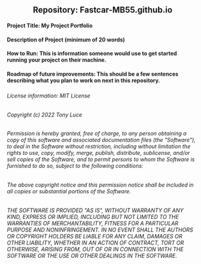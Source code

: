 <h2 align="center">Repository: Fastcar-MB55.github.io</h2>

#### Project Title: My Project Portfolio
#### Description of Project (minimum of 20 words)
#### How to Run: This is information someone would use to get started running your project on their machine. 
#### Roadmap of future improvements: This should be a few sentences describing what you plan to work on next in this repository. 
#####
#####
#####
###### License information: MIT License
###### Copyright (c) 2022 Tony Luce

###### Permission is hereby granted, free of charge, to any person obtaining a copy of this software and associated documentation files (the "Software"), to deal in the Software without restriction, including without limitation the rights to use, copy, modify, merge, publish, distribute, sublicense, and/or sell copies of the Software, and to permit persons to whom the Software is furnished to do so, subject to the following conditions:

###### The above copyright notice and this permission notice shall be included in all copies or substantial portions of the Software.

###### THE SOFTWARE IS PROVIDED "AS IS", WITHOUT WARRANTY OF ANY KIND, EXPRESS OR IMPLIED, INCLUDING BUT NOT LIMITED TO THE WARRANTIES OF MERCHANTABILITY, FITNESS FOR A PARTICULAR PURPOSE AND NONINFRINGEMENT. IN NO EVENT SHALL THE AUTHORS OR COPYRIGHT HOLDERS BE LIABLE FOR ANY CLAIM, DAMAGES OR OTHER LIABILITY, WHETHER IN AN ACTION OF CONTRACT, TORT OR OTHERWISE, ARISING FROM, OUT OF OR IN CONNECTION WITH THE SOFTWARE OR THE USE OR OTHER DEALINGS IN THE SOFTWARE.
